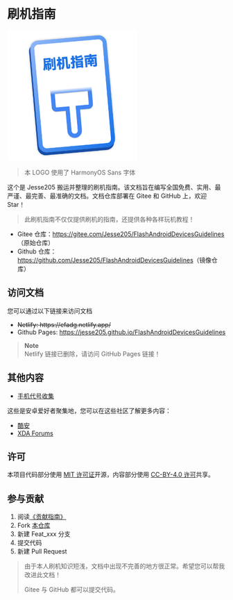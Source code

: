 # 刷机指南

<img src="./images/logo.svg" width="300"/>

> 本 LOGO 使用了 HarmonyOS Sans 字体

这个是 Jesse205 搬运并整理的刷机指南。该文档旨在编写全国免费、实用、最严谨、最完善、最准确的文档。文档仓库部署在 Gitee 和 GitHub 上，欢迎 Star！

> 此刷机指南不仅仅提供刷机的指南，还提供各种各样玩机教程！

- Gitee 仓库：<https://gitee.com/Jesse205/FlashAndroidDevicesGuidelines>（原始仓库）
- Github 仓库：<https://github.com/Jesse205/FlashAndroidDevicesGuidelines>（镜像仓库）

## 访问文档

您可以通过以下链接来访问文档

- ~~Netlify: https:\/\/efadg.netlify.app\/~~
- Github Pages: <https://jesse205.github.io/FlashAndroidDevicesGuidelines>

> **Note**\
> Netlify 链接已删除，请访问 GitHub Pages 链接！

## 其他内容

- [手机代号收集](./codename/README.md)

这些是安卓爱好者聚集地，您可以在这些社区了解更多内容：

- [酷安](https://www.coolapk.com/)
- [XDA Forums](https://forum.xda-developers.com/)

## 许可

本项目代码部分使用 [MIT 许可证](./LICENSE_CODE)开源，内容部分使用 [CC-BY-4.0 许可](./LICENSE)共享。

## 参与贡献

1. 阅读[《贡献指南》](./CONTRIBUTING.md)
2. Fork [本仓库](https://gitee.com/Jesse205/FlashAndroidDevicesGuidelines)
3. 新建 Feat_xxx 分支
4. 提交代码
5. 新建 Pull Request

> 由于本人刷机知识短浅，文档中出现不完善的地方很正常。希望您可以帮我改进此文档！
>
> Gitee 与 GitHub 都可以提交代码。
